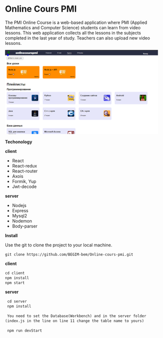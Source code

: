 
# Online Cours PMI

The PMI Online Course is a web-based application where PMI (Applied Mathematics and Computer Science) students can learn from video lessons. This web application collects all the lessons in the subjects completed in the last year of study. Teachers can also upload new video lessons.

![](./img/onlinEPMI.png)

__Techonology__

__client__
- React
- React-redux
- React-router
- Axois
- Formik, Yup
- Jwt-decode

__server__
- Nodejs
- Express
- Mysql2
- Nodemon
- Body-parser

__Install__

Use the git to clone the project to your local machine.

    git clone https://github.com/BEGIM-bem/Online-cours-pmi.git

__client__

    cd client
    npm install
    npm start

__server__

     cd server
     npm install

     You need to set the Database(Workbench) and in the server folder (index.js in the line on line 11 change the table name to yours)

     npm run devStart

